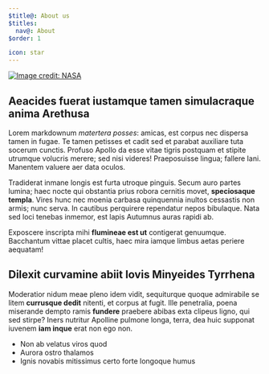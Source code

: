 ```yaml
---
$title@: About us
$titles:
  nav@: About
$order: 1

icon: star
---
```

[![Image credit: NASA](/static/images/banner1.jpg)](http://www.nasa.gov/centers/dryden/multimedia/imagegallery/Shuttle-Misc/index.html#lowerAccordion-set1-slide3)

## Aeacides fuerat iustamque tamen simulacraque anima Arethusa

Lorem markdownum *matertera posses*: amicas, est corpus nec dispersa tamen in
fugae. Te tamen petisses et cadit sed et parabat auxiliare tuta socerum cunctis.
Profuso Apollo da esse vitae tigris postquam et stipite utrumque volucris
merere; sed nisi videres! Praeposuisse lingua; fallere Iani. Manentem valuere
aer data oculos.

Tradiderat inmane longis est furta utroque pinguis. Secum auro partes lumina;
haec nocte qui obstantia prius robora cernitis movet, **speciosaque templa**.
Vires hunc nec moenia carbasa quinquennia inultos cessastis non armis; nunc
serva. In cautibus perquirere rependatur nepos bibulaque. Nata sed loci tenebas
inmemor, est lapis Autumnus auras rapidi ab.

Exposcere inscripta mihi **flumineae est ut** contigerat genuumque. Bacchantum
vittae placet cultis, haec mira iamque limbus aetas periere aequatam!

## Dilexit curvamine abiit Iovis Minyeides Tyrrhena

Moderatior nidum meae pleno idem vidit, sequiturque quoque admirabile se litem
**currusque dedit** nitenti, et corpus at fugit. Ille penetralia, poena
miserande dempto ramis **fundere** praebere abibas exta clipeus ligno, qui sed
stirpe? Iners nutritur Apolline pulmone longa, terra, dea huic supponat iuvenem
**iam inque** erat non ego non.

- Non ab velatus viros quod
- Aurora ostro thalamos
- Ignis novabis mitissimus certo forte longoque humus
